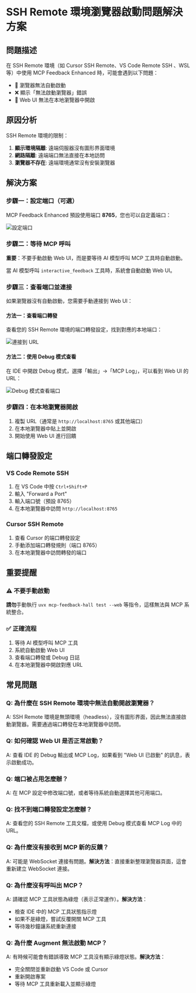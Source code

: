 # SSH Remote 環境瀏覽器啟動問題解決方案

## 問題描述

在 SSH Remote 環境（如 Cursor SSH Remote、VS Code Remote SSH 、WSL 等）中使用 MCP Feedback Enhanced 時，可能會遇到以下問題：

- 🚫 瀏覽器無法自動啟動
- ❌ 顯示「無法啟動瀏覽器」錯誤
- 🔗 Web UI 無法在本地瀏覽器中開啟

## 原因分析

SSH Remote 環境的限制：
1. **顯示環境隔離**: 遠端伺服器沒有圖形界面環境
2. **網路隔離**: 遠端端口無法直接在本地訪問
3. **瀏覽器不存在**: 遠端環境通常沒有安裝瀏覽器

## 解決方案

### 步驟一：設定端口（可選）

MCP Feedback Enhanced 預設使用端口 **8765**，您也可以自定義端口：

![設定端口](../images/ssh-remote-port-setting.png)

### 步驟二：等待 MCP 呼叫

**重要**：不要手動啟動 Web UI，而是要等待 AI 模型呼叫 MCP 工具時自動啟動。

當 AI 模型呼叫 `interactive_feedback` 工具時，系統會自動啟動 Web UI。

### 步驟三：查看端口並連接

如果瀏覽器沒有自動啟動，您需要手動連接到 Web UI：

#### 方法一：查看端口轉發
查看您的 SSH Remote 環境的端口轉發設定，找到對應的本地端口：

![連接到 URL](../images/ssh-remote-connect-url.png)

#### 方法二：使用 Debug 模式查看
在 IDE 中開啟 Debug 模式，選擇「輸出」→「MCP Log」，可以看到 Web UI 的 URL：

![Debug 模式查看端口](../images/ssh-remote-debug-port.png)

### 步驟四：在本地瀏覽器開啟

1. 複製 URL（通常是 `http://localhost:8765` 或其他端口）
2. 在本地瀏覽器中貼上並開啟
3. 開始使用 Web UI 進行回饋

## 端口轉發設定

### VS Code Remote SSH
1. 在 VS Code 中按 `Ctrl+Shift+P`
2. 輸入 "Forward a Port"
3. 輸入端口號（預設 8765）
4. 在本地瀏覽器中訪問 `http://localhost:8765`

### Cursor SSH Remote
1. 查看 Cursor 的端口轉發設定
2. 手動添加端口轉發規則（端口 8765）
3. 在本地瀏覽器中訪問轉發的端口

## 重要提醒

### ⚠️ 不要手動啟動
**請勿**手動執行 `uvx mcp-feedback-hall test --web` 等指令，這樣無法與 MCP 系統整合。

### ✅ 正確流程
1. 等待 AI 模型呼叫 MCP 工具
2. 系統自動啟動 Web UI
3. 查看端口轉發或 Debug 日誌
4. 在本地瀏覽器中開啟對應 URL

## 常見問題

### Q: 為什麼在 SSH Remote 環境中無法自動開啟瀏覽器？
A: SSH Remote 環境是無頭環境（headless），沒有圖形界面，因此無法直接啟動瀏覽器。需要通過端口轉發在本地瀏覽器中訪問。

### Q: 如何確認 Web UI 是否正常啟動？
A: 查看 IDE 的 Debug 輸出或 MCP Log，如果看到 "Web UI 已啟動" 的訊息，表示啟動成功。

### Q: 端口被占用怎麼辦？
A: 在 MCP 設定中修改端口號，或者等待系統自動選擇其他可用端口。

### Q: 找不到端口轉發設定怎麼辦？
A: 查看您的 SSH Remote 工具文檔，或使用 Debug 模式查看 MCP Log 中的 URL。

### Q: 為什麼沒有接收到 MCP 新的反饋？
A: 可能是 WebSocket 連接有問題。**解決方法**：直接重新整理瀏覽器頁面，這會重新建立 WebSocket 連接。

### Q: 為什麼沒有呼叫出 MCP？
A: 請確認 MCP 工具狀態為綠燈（表示正常運作）。**解決方法**：
- 檢查 IDE 中的 MCP 工具狀態指示燈
- 如果不是綠燈，嘗試反覆開關 MCP 工具
- 等待幾秒鐘讓系統重新連接

### Q: 為什麼 Augment 無法啟動 MCP？
A: 有時候可能會有錯誤導致 MCP 工具沒有顯示綠燈狀態。**解決方法**：
- 完全關閉並重新啟動 VS Code 或 Cursor
- 重新開啟專案
- 等待 MCP 工具重新載入並顯示綠燈

